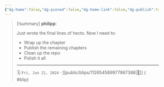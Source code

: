 ```yaml
---
{"dg-home":false,"dg-pinned":false,"dg-home-link":false,"dg-publish":true,"type":"blip","disabled rules":["yaml-title","yaml-title-alias","file-name-heading"],"title":"philipp on mastodon @ 2024-06-21","created-date":"2024-06-21T12:23:45","id":112654589977967400,"updated-date":"2025-05-02T08:50:44","dg-path":"blips/112654589977967388.md","permalink":"/blips/112654589977967388/","dgPassFrontmatter":true,"created":"2024-06-21T12:23:45","updated":"2025-05-02T08:50:44"}
---
```


> [!summary] **philipp**:
>
> Just wrote the final lines of hecto. Now I need to:
> - Wrap up the chapter
> - Publish the remaining chapters
> - Clean up the repo
> - Polish it all
> - - -
>
> 🗓️ `Fri, Jun 21, 2024` · [[public/blips/112654589977967388\|🔗]]
{ #blip}

